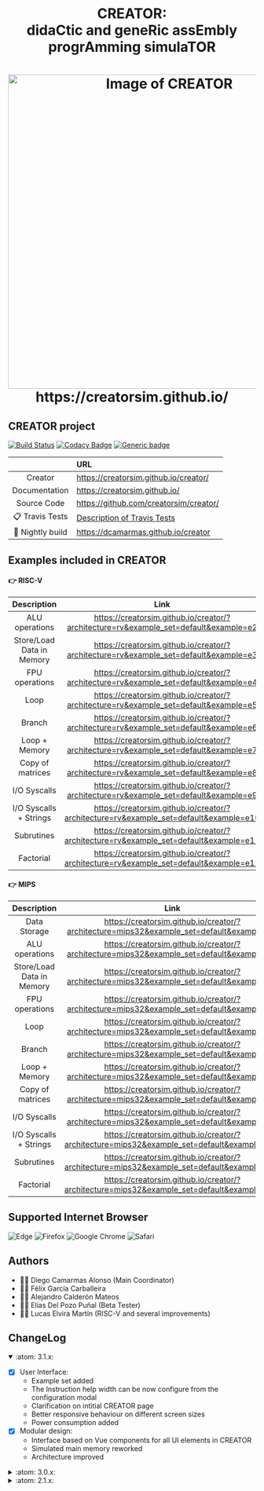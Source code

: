 
<html>
 <h1 align="center">CREATOR: <br>didaCtic and geneRic assEmbly progrAmming simulaTOR </h1>
 <h1 align="center"><img alt="Image of CREATOR" width="640vw" src="https://creatorsim.github.io/images/user_mode/execute_program.PNG"><br>https://creatorsim.github.io/</h1>
</html>

## CREATOR project

[![Build Status](https://travis-ci.com/dcamarmas/creator.svg?branch=master)](https://travis-ci.com/github/dcamarmas/creator)
[![Codacy Badge](https://app.codacy.com/project/badge/Grade/84668451decf487bbc85b13129f0ebb5)](https://www.codacy.com/gh/creatorsim/creator/dashboard?utm_source=github.com&amp;utm_medium=referral&amp;utm_content=creatorsim/creator&amp;utm_campaign=Badge_Grade)
[![Generic badge](https://img.shields.io/badge/achecker-WCAG%202.0%20(Level%20AAA)-green.svg)](https://shields.io/)

|                              | URL                                             | 
|:----------------------------:|:------------------------------------------------| 
| Creator                      | https://creatorsim.github.io/creator/           |
| Documentation                | https://creatorsim.github.io/                   | 
| Source Code                  | https://github.com/creatorsim/creator/          | 
| :clipboard:   Travis Tests   | [Description of Travis Tests](travis/README.md) | 
| :microscope:	 Nightly build  | https://dcamarmas.github.io/creator             |


## Examples included in CREATOR

#### :point_right:	 RISC-V

| Description                | Link                                                                                   |
|:--------------------------:|:--------------------------------------------------------------------------------------:| 
| ALU operations             | https://creatorsim.github.io/creator/?architecture=rv&example_set=default&example=e2   |
| Store/Load Data in Memory  | https://creatorsim.github.io/creator/?architecture=rv&example_set=default&example=e3   |
| FPU operations             | https://creatorsim.github.io/creator/?architecture=rv&example_set=default&example=e4   |
| Loop                       | https://creatorsim.github.io/creator/?architecture=rv&example_set=default&example=e5   |
| Branch                     | https://creatorsim.github.io/creator/?architecture=rv&example_set=default&example=e6   |
| Loop + Memory              | https://creatorsim.github.io/creator/?architecture=rv&example_set=default&example=e7   |
| Copy of matrices           | https://creatorsim.github.io/creator/?architecture=rv&example_set=default&example=e8   |
| I/O Syscalls               | https://creatorsim.github.io/creator/?architecture=rv&example_set=default&example=e9   |
| I/O Syscalls + Strings     | https://creatorsim.github.io/creator/?architecture=rv&example_set=default&example=e10  |
| Subrutines                 | https://creatorsim.github.io/creator/?architecture=rv&example_set=default&example=e11  |
| Factorial                  | https://creatorsim.github.io/creator/?architecture=rv&example_set=default&example=e12  |

#### :point_right:	 MIPS

| Description                | Link                                                                                        |
|:--------------------------:|:-------------------------------------------------------------------------------------------:|
| Data Storage               | https://creatorsim.github.io/creator/?architecture=mips32&example_set=default&example=e1    |
| ALU operations             | https://creatorsim.github.io/creator/?architecture=mips32&example_set=default&example=e2    |
| Store/Load Data in Memory  | https://creatorsim.github.io/creator/?architecture=mips32&example_set=default&example=e3    |
| FPU operations             | https://creatorsim.github.io/creator/?architecture=mips32&example_set=default&example=e4    |
| Loop                       | https://creatorsim.github.io/creator/?architecture=mips32&example_set=default&example=e5    |
| Branch                     | https://creatorsim.github.io/creator/?architecture=mips32&example_set=default&example=e6    |
| Loop + Memory              | https://creatorsim.github.io/creator/?architecture=mips32&example_set=default&example=e7    |
| Copy of matrices           | https://creatorsim.github.io/creator/?architecture=mips32&example_set=default&example=e8    |
| I/O Syscalls               | https://creatorsim.github.io/creator/?architecture=mips32&example_set=default&example=e9    |
| I/O Syscalls + Strings     | https://creatorsim.github.io/creator/?architecture=mips32&example_set=default&example=e10   |
| Subrutines                 | https://creatorsim.github.io/creator/?architecture=mips32&example_set=default&example=e11   |
| Factorial                  | https://creatorsim.github.io/creator/?architecture=mips32&example_set=default&example=e12   |


## Supported Internet Browser

![Edge](https://img.shields.io/badge/Edge-0078D7?style=for-the-badge&logo=Microsoft-edge&logoColor=white)
![Firefox](https://img.shields.io/badge/Firefox-FF7139?style=for-the-badge&logo=Firefox-Browser&logoColor=white)
![Google Chrome](https://img.shields.io/badge/Google%20Chrome-4285F4?style=for-the-badge&logo=GoogleChrome&logoColor=white)
![Safari](https://img.shields.io/badge/Safari-000000?style=for-the-badge&logo=Safari&logoColor=white)


## Authors
* :technologist: Diego Camarmas Alonso (Main Coordinator)
* :technologist: Félix García Carballeira 
* :technologist: Alejandro Calderón Mateos
* :technologist: Elías Del Pozo Puñal (Beta Tester)
* :technologist: Lucas Elvira Martín (RISC-V and several improvements)


## ChangeLog

<details open>
<summary>:atom: 3.1.x:</summary>

- [x] User Interface:
     * Example set added
     * The Instruction help width can be now configure from the configuration modal
     * Clarification on intitial CREATOR page
     * Better responsive behaviour on different screen sizes
     * Power consumption added
- [x] Modular design:
     * Interface based on Vue components for all UI elements in CREATOR
     * Simulated main memory reworked
     * Architecture improved

</details>

<details>
<summary>:atom: 3.0.x:</summary>

- [x] Several minor RISC-V improvements
- [x] More modular design:
     * Initial user interface based on Vue components
     * Improved modular design on execution engine
- [x] Improved instruction definitions:
     * New CREATOR API for instruction definitions
     * Support for helping on check Stack Calling Conventions
       * Checking saved registers on stack are restored
       * Colored stack
       * SP and FP pointers are shown on the memory stack detail panel

</details>

<details>
<summary>:atom: 2.1.x:</summary>

- [x] **RISC-V** supported (Thanks to Lucas Elvira Martín @luck5941)
- [x] CREATOR **accessibility improved** up to WCAG 2.0 (Level AAA)
- [X] **Command line version** of CREATOR: 
     * Help:
       * ./creator.sh -h
     * Example: creator compiles and executes the example2.txt, showing the final state:
       * ./creator.sh -a architecture/MIPS-32.json -s examples/MIPS/example2.txt
     * Example: save final state into 'salida.txt' file:
       * ./creator.sh -a ./architecture/MIPS-32.json -s ./examples/MIPS/example2.txt -o min > salida.txt
     * Example: compare final state and the state saved on 'salida.txt' file:
       * ./creator.sh -a ./architecture/MIPS-32.json -s ./examples/MIPS/example2.txt -o min -r salida.txt
- [x] Creator now accepts three GET values:
     * Preload the MIPS architecture:
       * https://creatorsim.github.io/creator/?architecture=MIPS-32
     * Preload example 'e3' from example set 'uc3m-ec':
       * https://creatorsim.github.io/creator/?example_set=uc3m-ec&example=e3
- [x] Bootstrap-vue upgraded up to v2.15.0

</details>
